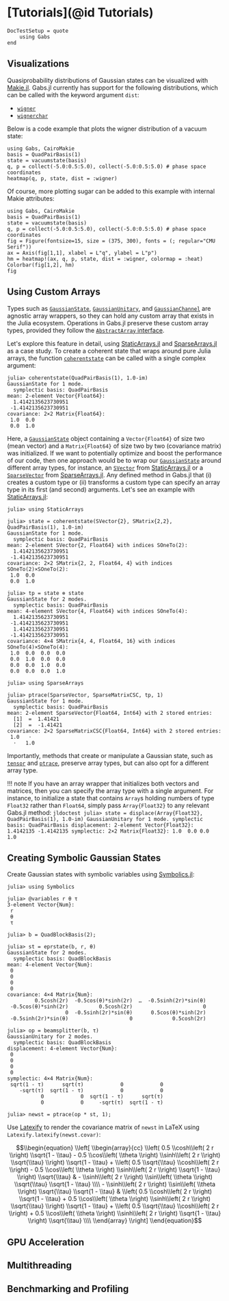 # [Tutorials](@id Tutorials)

```@meta
DocTestSetup = quote
    using Gabs
end
```

## Visualizations

Quasiprobability distributions of Gaussian states can be visualized with [Makie.jl](https://github.com/MakieOrg/Makie.jl). Gabs.jl
currently has support for the following distributions, which can be called with the keyword argument `dist`:
- [`wigner`](@ref)
- [`wignerchar`](@ref)

Below is a code example that plots the wigner distribution of a vacuum state:
```@example
using Gabs, CairoMakie
basis = QuadPairBasis(1)
state = vacuumstate(basis)
q, p = collect(-5.0:0.5:5.0), collect(-5.0:0.5:5.0) # phase space coordinates
heatmap(q, p, state, dist = :wigner)
```
Of course, more plotting sugar can be added to this example with internal Makie attributes:
```@example
using Gabs, CairoMakie
basis = QuadPairBasis(1)
state = vacuumstate(basis)
q, p = collect(-5.0:0.5:5.0), collect(-5.0:0.5:5.0) # phase space coordinates
fig = Figure(fontsize=15, size = (375, 300), fonts = (; regular="CMU Serif"))
ax = Axis(fig[1,1], xlabel = L"q", ylabel = L"p")
hm = heatmap!(ax, q, p, state, dist = :wigner, colormap = :heat)
Colorbar(fig[1,2], hm)
fig
```
## Using Custom Arrays

Types such as [`GaussianState`](@ref), [`GaussianUnitary`](@ref), and
[`GaussianChannel`](@ref) are agnostic array wrappers, so they can hold any custom array that exists
in the Julia ecosystem. Operations in Gabs.jl preserve these custom array types, provided they
follow the [`AbstractArray` interface](https://docs.julialang.org/en/v1/manual/interfaces/#man-interface-array).

Let's explore this feature in detail, using [StaticArrays.jl](https://github.com/JuliaArrays/StaticArrays.jl) and [SparseArrays.jl](https://github.com/JuliaSparse/SparseArrays.jl) as a case study. To create a coherent state that wraps around pure Julia arrays, the function
[`coherentstate`](@ref) can be called with a single complex argument:
```jldoctest
julia> coherentstate(QuadPairBasis(1), 1.0-im)
GaussianState for 1 mode.
  symplectic basis: QuadPairBasis
mean: 2-element Vector{Float64}:
  1.4142135623730951
 -1.4142135623730951
covariance: 2×2 Matrix{Float64}:
 1.0  0.0
 0.0  1.0
```
Here, a [`GaussianState`](@ref) object containing a `Vector{Float64}` of size two (mean vector)
and a `Matrix{Float64}` of size two by two (covariance matrix) was initialized. If we want to potentially optimize and boost the performance of our code,
then one approach would be to wrap our [`GaussianState`](@ref) around different array types, for instance, an [`SVector`](https://juliaarrays.github.io/StaticArrays.jl/stable/api/#StaticArraysCore.SVector) from [StaticArrays.jl](https://github.com/JuliaArrays/StaticArrays.jl) or a [`SparseVector`](https://docs.julialang.org/en/v1/stdlib/SparseArrays/#SparseArrays.SparseVector) from [SparseArrays.jl](https://github.com/JuliaSparse/SparseArrays.jl). Any defined method in Gabs.jl that (i) creates a custom type or (ii) transforms a custom type
can specify an array type in its first (and second) arguments. Let's see an example with [StaticArrays.jl](https://github.com/JuliaArrays/StaticArrays.jl):
```jldoctest
julia> using StaticArrays

julia> state = coherentstate(SVector{2}, SMatrix{2,2}, QuadPairBasis(1), 1.0-im)
GaussianState for 1 mode.
  symplectic basis: QuadPairBasis
mean: 2-element SVector{2, Float64} with indices SOneTo(2):
  1.4142135623730951
 -1.4142135623730951
covariance: 2×2 SMatrix{2, 2, Float64, 4} with indices SOneTo(2)×SOneTo(2):
 1.0  0.0
 0.0  1.0

julia> tp = state ⊗ state
GaussianState for 2 modes.
  symplectic basis: QuadPairBasis
mean: 4-element SVector{4, Float64} with indices SOneTo(4):
  1.4142135623730951
 -1.4142135623730951
  1.4142135623730951
 -1.4142135623730951
covariance: 4×4 SMatrix{4, 4, Float64, 16} with indices SOneTo(4)×SOneTo(4):
 1.0  0.0  0.0  0.0
 0.0  1.0  0.0  0.0
 0.0  0.0  1.0  0.0
 0.0  0.0  0.0  1.0

julia> using SparseArrays

julia> ptrace(SparseVector, SparseMatrixCSC, tp, 1)
GaussianState for 1 mode.
  symplectic basis: QuadPairBasis
mean: 2-element SparseVector{Float64, Int64} with 2 stored entries:
  [1]  =  1.41421
  [2]  =  -1.41421
covariance: 2×2 SparseMatrixCSC{Float64, Int64} with 2 stored entries:
 1.0   ⋅ 
  ⋅   1.0
```
Importantly, methods that create or manipulate a Gaussian state, such as [`tensor`](@ref) and [`ptrace`](@ref), preserve array types, but can also opt for a different array type.

!!! note
    If you have an array wrapper that initializes both vectors
    and matrices, then you can specify the array type with a single argument. For instance, to initialize a state that contains `Array`s holding numbers of type `Float32` rather
    than `Float64`, simply pass `Array{Float32}` to any relevant Gabs.jl method:
    ```jldoctest
    julia> state = displace(Array{Float32}, QuadPairBasis(1), 1.0-im)
    GaussianUnitary for 1 mode.
      symplectic basis: QuadPairBasis
    displacement: 2-element Vector{Float32}:
      1.4142135
     -1.4142135
    symplectic: 2×2 Matrix{Float32}:
     1.0  0.0
     0.0  1.0
    ```

## Creating Symbolic Gaussian States

Create Gaussian states with symbolic variables using [Symbolics.jl](https://github.com/JuliaSymbolics/Symbolics.jl):

```jldoctest
julia> using Symbolics

julia> @variables r θ τ
3-element Vector{Num}:
 r
 θ
 τ

julia> b = QuadBlockBasis(2);

julia> st = eprstate(b, r, θ)
GaussianState for 2 modes.
  symplectic basis: QuadBlockBasis
mean: 4-element Vector{Num}:
 0
 0
 0
 0
covariance: 4×4 Matrix{Num}:
         0.5cosh(2r)  -0.5cos(θ)*sinh(2r)  …  -0.5sinh(2r)*sin(θ)
 -0.5cos(θ)*sinh(2r)          0.5cosh(2r)                       0
                   0  -0.5sinh(2r)*sin(θ)      0.5cos(θ)*sinh(2r)
 -0.5sinh(2r)*sin(θ)                    0             0.5cosh(2r)

julia> op = beamsplitter(b, τ)
GaussianUnitary for 2 modes.
  symplectic basis: QuadBlockBasis
displacement: 4-element Vector{Num}:
 0
 0
 0
 0
symplectic: 4×4 Matrix{Num}:
 sqrt(1 - τ)      sqrt(τ)            0            0
    -sqrt(τ)  sqrt(1 - τ)            0            0
           0            0  sqrt(1 - τ)      sqrt(τ)
           0            0     -sqrt(τ)  sqrt(1 - τ)

julia> newst = ptrace(op * st, 1);
```

Use [Latexify](https://github.com/korsbo/Latexify.jl) to render the covariance matrix of `newst` in LaTeX using `Latexify.latexify(newst.covar)`:

```math
\\begin{equation}
\\left[
\\begin{array}{cc}
\\left( 0.5 \\cosh\\left( 2 r \\right) \\sqrt{1 - \\tau} - 0.5 \\cos\\left( \\theta \\right) \\sinh\\left( 2 r \\right) \\sqrt{\\tau} \\right) \\sqrt{1 - \\tau} + \\left( 0.5 \\sqrt{\\tau} \\cosh\\left( 2 r \\right) - 0.5 \\cos\\left( \\theta \\right) \\sinh\\left( 2 r \\right) \\sqrt{1 - \\tau} \\right) \\sqrt{\\tau} &  - \\sinh\\left( 2 r \\right) \\sin\\left( \\theta \\right) \\sqrt{\\tau} \\sqrt{1 - \\tau} \\\\
 - \\sinh\\left( 2 r \\right) \\sin\\left( \\theta \\right) \\sqrt{\\tau} \\sqrt{1 - \\tau} & \\left( 0.5 \\cosh\\left( 2 r \\right) \\sqrt{1 - \\tau} + 0.5 \\cos\\left( \\theta \\right) \\sinh\\left( 2 r \\right) \\sqrt{\\tau} \\right) \\sqrt{1 - \\tau} + \\left( 0.5 \\sqrt{\\tau} \\cosh\\left( 2 r \\right) + 0.5 \\cos\\left( \\theta \\right) \\sinh\\left( 2 r \\right) \\sqrt{1 - \\tau} \\right) \\sqrt{\\tau} \\\\
\\end{array}
\\right]
\\end{equation}
```

## GPU Acceleration

## Multithreading

## Benchmarking and Profiling


